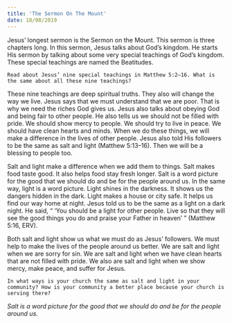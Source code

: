 ```yaml
---
title: 'The Sermon On The Mount'
date: 18/08/2019
---
```


Jesus’ longest sermon is the Sermon on the Mount. This sermon is three chapters long. In this sermon, Jesus talks about God’s kingdom. He starts His sermon by talking about some very special teachings of God’s kingdom. These special teachings are named the Beatitudes.

`Read about Jesus’ nine special teachings in Matthew 5:2–16. What is the same about all these nine teachings?`

These nine teachings are deep spiritual truths. They also will change the way we live. Jesus says that we must understand that we are poor. That is why we need the riches God gives us. Jesus also talks about obeying God and being fair to other people. He also tells us we should not be filled with pride. We should show mercy to people. We should try to live in peace. We should have clean hearts and minds. When we do these things, we will make a difference in the lives of other people. Jesus also told His followers to be the same as salt and light (Matthew 5:13–16). Then we will be a blessing to people too. 

Salt and light make a difference when we add them to things. Salt makes food taste good. It also helps food stay fresh longer. Salt is a word picture for the good that we should do and be for the people around us. In the same way, light is a word picture. Light shines in the darkness. It shows us the dangers hidden in the dark. Light makes a house or city safe. It helps us find our way home at night. Jesus told us to be the same as a light on a dark night. He said, “ ‘You should be a light for other people. Live so that they will see the good things you do and praise your Father in heaven’ ” (Matthew 5:16, ERV).

Both salt and light show us what we must do as Jesus’ followers. We must help to make the lives of the people around us better. We are salt and light when we are sorry for sin. We are salt and light when we have clean hearts that are not filled with pride. We also are salt and light when we show mercy, make peace, and suffer for Jesus. 

`In what ways is your church the same as salt and light in your community? How is your community a better place because your church is serving there?`

*Salt is a word picture for the good that we should do and be for the people around us.*